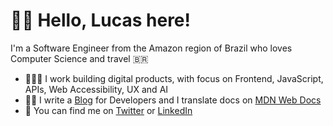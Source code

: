 # 👋🏻 Hello, Lucas here!

I'm a Software Engineer from the Amazon region of Brazil who loves Computer Science and travel 🇧🇷

- 👨🏼‍💻 I work building digital products, with focus on Frontend, JavaScript, APIs, Web Accessibility, UX and AI
- ✍🏻 I write a [Blog](https://dev.to/lucasm) for Developers and I translate docs on [MDN Web Docs](https://github.com/mdn/) 
- 💬 You can find me on [Twitter](https://twitter.com/lucasmezs) or [LinkedIn](https://linkedin.com/in/lucasmezs)

